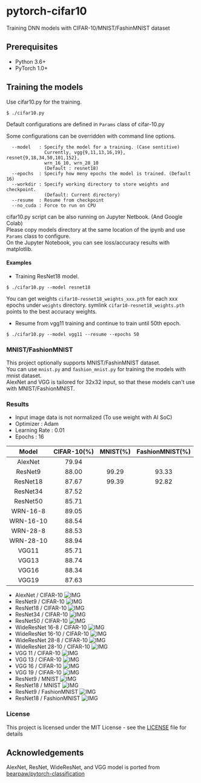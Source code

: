 # pytorch-cifar10
Training DNN models with CIFAR-10/MNIST/FashinMNIST dataset

## Prerequisites

- Python 3.6+
- PyTorch 1.0+

## Training the models

Use cifar10.py for the training.

```shell-session
$ ./cifar10.py
```

Default configurations are defined in `Params` class of cifar-10.py

Some configurations can be overridden with command line options.

```
  --model   : Specify the model for a training. (Case sentitive)
              Currently, vgg{9,11,13,16,19}, resnet{9,18,34,50,101,152},
              wrn_16_10, wrn_28_10
              (Default : resnet18)
  --epochs  : Specify how meny epochs the model is trained. (Default 16)
  --workdir : Specify working directory to store weights and checkpoint.
              (Default: Current directory)
  --resume  : Resume from checkpoint
  --no_cuda : Force to run on CPU
```

cifar10.py script can be also running on Jupyter Netbook. (And Google Colab)  
Please copy models directory at the same location of the ipynb and use `Params` class to configure.  
On the Jupyter Notebook, you can see loss/accuracy results with matplotlib.

#### Examples

- Training ResNet18 model.
```shell-session
$ ./cifar10.py --model resnet18
```
You can get weights `cifar10-resnet18_weights_xxx.pth` for each xxx epochs under `weights` directory. symlink `cifar10-resnet18_weights.pth` points to the best accuracy weights.

- Resume from vgg11 training and continue to train until 50th epoch.
```shell-session
$ ./cifar10.py --model vgg11 --resume --epochs 50
```

### MNIST/FashionMNIST

This project optionally supports MNIST/FashinMNIST dataset.  
You can use `mnist.py` and `fashion_mnist.py` for training the models with mnist dataset.  
AlexNet and VGG is tailored for 32x32 input, so that these models can't use with MNIST/FashionMNIST.

### Results

- Input image data is not normalized (To use weight with AI SoC)
- Optimizer : Adam
- Learning Rate : 0.01
- Epochs : 16

|   Model   | CIFAR-10(%)  |   MNIST(%)   | FashionMNIST(%) |
|:---------:|:------------:|:------------:|:---------------:|
|  AlexNet  |     79.94    |              |                 |
|  ResNet9  |     88.00    |     99.29    |      93.33      |
| ResNet18  |     87.67    |     99.39    |      92.82      |
| ResNet34  |     87.52    |              |                 |
| ResNet50  |     85.71    |              |                 |
| WRN-16-8  |     89.05    |              |                 |
| WRN-16-10 |     88.54    |              |                 |
| WRN-28-8  |     88.53    |              |                 |
| WRN-28-10 |     88.94    |              |                 |
|   VGG11   |     85.71    |              |                 |
|   VGG13   |     88.74    |              |                 |
|   VGG16   |     88.34    |              |                 |
|   VGG19   |     87.63    |              |                 |

- AlexNet / CIFAR-10
![IMG](doc/cifar10_alexnet_adam.png)
- ResNet9 / CIFAR-10
![IMG](doc/cifar10_resnet9_adam.png)
- ResNet18 / CIFAR-10
![IMG](doc/cifar10_resnet18_adam.png)
- ResNet34 / CIFAR-10
![IMG](doc/cifar10_resnet34_adam.png)
- ResNet50 / CIFAR-10
![IMG](doc/cifar10_resnet50_adam.png)
- WideResNet 16-8 / CIFAR-10
![IMG](doc/cifar10_wrn-16-8_adam.png)
- WideResNet 16-10 / CIFAR-10
![IMG](doc/cifar10_wrn-16-10_adam.png)
- WideResNet 28-8 / CIFAR-10
![IMG](doc/cifar10_wrn-28-8_adam.png)
- WideResNet 28-10 / CIFAR-10
![IMG](doc/cifar10_wrn-28-10_adam.png)
- VGG 11 / CIFAR-10
![IMG](doc/cifar10_vgg11_adam.png)
- VGG 13 / CIFAR-10
![IMG](doc/cifar10_vgg13_adam.png)
- VGG 16 / CIFAR-10
![IMG](doc/cifar10_vgg16_adam.png)
- VGG 19 / CIFAR-10
![IMG](doc/cifar10_vgg19_adam.png)
- ResNet9 / MNIST
![IMG](doc/fashion_mnist_resnet9_adam.png)
- ResNet18 / MNIST
![IMG](doc/fashion_mnist_resnet18_adam.png)
- ResNet9 / FashionMNIST
![IMG](doc/mnist_resnet9_adam.png)
- ResNet18 / FashionMNIST
![IMG](doc/mnist_resnet18_adam.png)

### License

This project is licensed under the MIT License - see the [LICENSE](https://github.com/SangatsuUsagi/pytorch-cifar10/blob/master/LICENSE) file for details

## Acknowledgements

AlexNet, ResNet, WideResNet, and VGG model is ported from [bearpaw/pytorch-classification](https://github.com/bearpaw/pytorch-classification)

